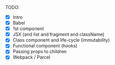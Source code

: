 TODO:

- [x] Intro
- [x] Babel
- [x] 1st component
- [x] JSX (and list and fragment and className)
- [x] Class component and life-cycle (immutability)
- [x] Functional component (hooks)
- [x] Passing props to children
- [x] Webpack / Parcel
